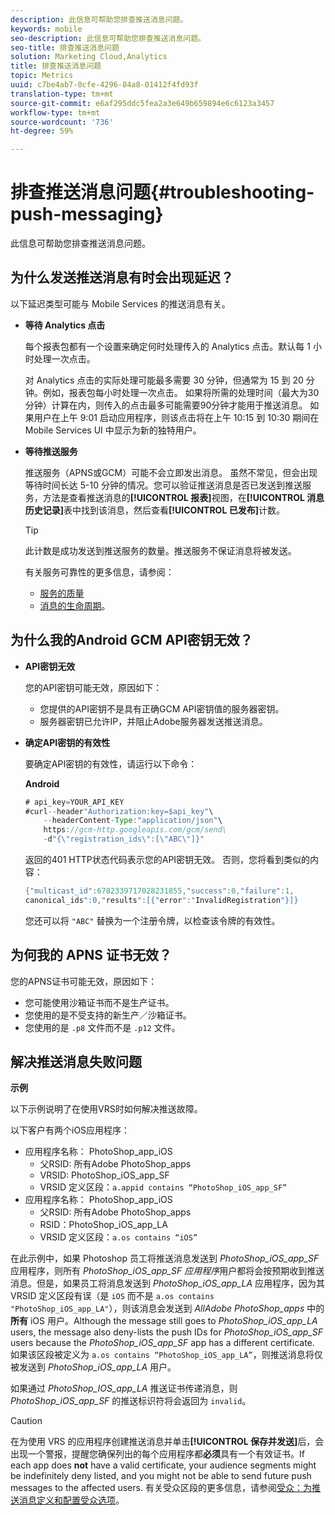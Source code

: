 ```yaml
---
description: 此信息可帮助您排查推送消息问题。
keywords: mobile
seo-description: 此信息可帮助您排查推送消息问题。
seo-title: 排查推送消息问题
solution: Marketing Cloud,Analytics
title: 排查推送消息问题
topic: Metrics
uuid: c7be4ab7-0cfe-4296-84a8-01412f4fd93f
translation-type: tm+mt
source-git-commit: e6af295ddc5fea2a3e649b659894e6c6123a3457
workflow-type: tm+mt
source-wordcount: '736'
ht-degree: 59%

---
```



# 排查推送消息问题{#troubleshooting-push-messaging}

此信息可帮助您排查推送消息问题。

## 为什么发送推送消息有时会出现延迟？

以下延迟类型可能与 Mobile Services 的推送消息有关。

* **等待 Analytics 点击**

   每个报表包都有一个设置来确定何时处理传入的 Analytics 点击。默认每 1 小时处理一次点击。

   对 Analytics 点击的实际处理可能最多需要 30 分钟，但通常为 15 到 20 分钟。例如，报表包每小时处理一次点击。 如果将所需的处理时间（最大为30分钟）计算在内，则传入的点击最多可能需要90分钟才能用于推送消息。 如果用户在上午 9:01 启动应用程序，则该点击将在上午 10:15 到 10:30 期间在 Mobile Services UI 中显示为新的独特用户。

* **等待推送服务**

   推送服务（APNS或GCM）可能不会立即发出消息。 虽然不常见，但会出现等待时间长达 5-10 分钟的情况。您可以验证推送消息是否已发送到推送服务，方法是查看推送消息的&#x200B;**[!UICONTROL 报表]**&#x200B;视图，在&#x200B;**[!UICONTROL 消息历史记录]**&#x200B;表中找到该消息，然后查看&#x200B;**[!UICONTROL 已发布]**&#x200B;计数。

   >[!TIP]
   >
   >此计数是成功发送到推送服务的数量。推送服务不保证消息将被发送。

   有关服务可靠性的更多信息，请参阅：

   * [服务的质量](https://developer.apple.com/library/content/documentation/NetworkingInternet/Conceptual/RemoteNotificationsPG/APNSOverview.html#//apple_ref/doc/uid/TP40008194-CH8-SW5l)
   * [消息的生命周期](https://developers.google.com/cloud-messaging/concept-options#lifetime)。

## 为什么我的Android GCM API密钥无效？

* **API密钥无效**

   您的API密钥可能无效，原因如下：

   * 您提供的API密钥不是具有正确GCM API密钥值的服务器密钥。
   * 服务器密钥已允许IP，并阻止Adobe服务器发送推送消息。

* **确定API密钥的有效性**

   要确定API密钥的有效性，请运行以下命令：

   **Android**

   ```java
   # api_key=YOUR_API_KEY
   #curl--header"Authorization:key=$api_key"\
       --headerContent-Type:"application/json"\ 
       https://gcm-http.googleapis.com/gcm/send\
       -d"{\"registration_ids\":[\"ABC\"]}"
   ```

   返回的401 HTTP状态代码表示您的API密钥无效。 否则，您将看到类似的内容：

   ```java
   {"multicast_id":6782339717028231855,"success":0,"failure":1,
   canonical_ids":0,"results":[{"error":"InvalidRegistration"}]}
   ```

   您还可以将 `"ABC"` 替换为一个注册令牌，以检查该令牌的有效性。

## 为何我的 APNS 证书无效？

您的APNS证书可能无效，原因如下：

* 您可能使用沙箱证书而不是生产证书。
* 您使用的是不受支持的新生产／沙箱证书。
* 您使用的是 `.p8` 文件而不是 `.p12` 文件。

## 解决推送消息失败问题

**示例**

以下示例说明了在使用VRS时如何解决推送故障。

以下客户有两个iOS应用程序：

* 应用程序名称： PhotoShop_app_iOS
   * 父RSID: 所有Adobe PhotoShop_apps
   * VRSID: PhotoShop_iOS_app_SF
   * VRSID 定义区段：`a.appid contains “PhotoShop_iOS_app_SF”`
* 应用程序名称： PhotoShop_app_iOS
   * 父RSID: 所有Adobe PhotoShop_apps
   * RSID：PhotoShop_iOS_app_LA
   * VRSID 定义区段：`a.os contains “iOS”`

在此示例中，如果 Photoshop 员工将推送消息发送到 *PhotoShop_iOS_app_SF* 应用程序，则所有 *PhotoShop_iOS_app_SF 应用程序*&#x200B;用户都将会按预期收到推送消息。但是，如果员工将消息发送到 *PhotoShop_iOS_app_LA* 应用程序，因为其 VRSID 定义区段有误（是 `iOS` 而不是 `a.os contains "PhotoShop_iOS_app_LA"`），则该消息会发送到 *AllAdobe PhotoShop_apps* 中的&#x200B;**所有** iOS 用户。Although the message still goes to *PhotoShop_iOS_app_LA* users, the message also deny-lists the push IDs for *PhotoShop_iOS_app_SF* users because the *PhotoShop_iOS_app_SF* app has a different certificate. 如果该区段被定义为 `a.os contains “PhotoShop_iOS_app_LA”`，则推送消息将仅被发送到 *PhotoShop_iOS_app_LA* 用户。

如果通过 *PhotoShop_IOS_app_LA* 推送证书传递消息，则 *PhotoShop_iOS_app_SF* 的推送标识符将会返回为 `invalid`。

>[!CAUTION]
>
>在为使用 VRS 的应用程序创建推送消息并单击&#x200B;**[!UICONTROL 保存并发送]**&#x200B;后，会出现一个警报，提醒您确保列出的每个应用程序都&#x200B;**必须**&#x200B;具有一个有效证书。If each app does **not** have a valid certificate, your audience segments might be indefinitely deny listed, and you might not be able to send future push messages to the affected users. 有关受众区段的更多信息，请参阅[受众：为推送消息定义和配置受众选项](/help/using/in-app-messaging/t-create-push-message/c-audience-push-message.md)。
